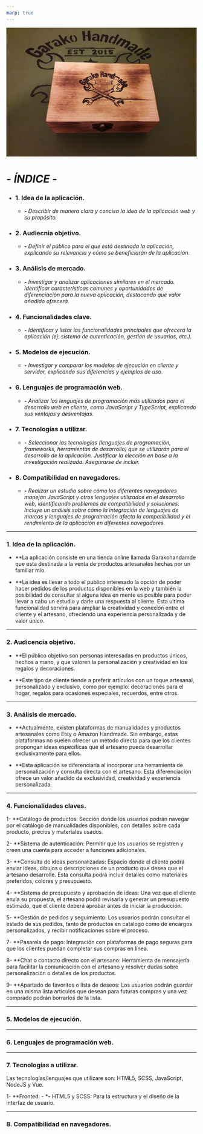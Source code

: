 ```yaml
---
marp: true
---
```

![PortadaPresentacion](portada.png)

# - *ÍNDICE* -

- ###  1. Idea de la aplicación.
    - ***-** Describir de manera clara y concisa la idea de la aplicación web y su propósito.*

- ### 2. Audiecnia objetivo.
    - ***-** Definir el público para el que está destinada la aplicación, explicando su relevancia y cómo se beneficiarán de la aplicación.*

- ### 3. Análisis de mercado.
    - ***-**  Investigar y analizar aplicaciones similares en el mercado. Identificar características comunes y oportunidades de diferenciación para la nueva aplicación, destacando qué valor añadido ofrecerá.*

- ### 4. Funcionalidades clave.
    - ***-**  Identificar y listar las funcionalidades principales que ofrecerá la aplicación (ej: sistema de autenticación, gestión de usuarios, etc.).*

- ### 5. Modelos de ejecución. 
    - ***-** Investigar y comparar los modelos de ejecución en cliente y servidor, explicando sus diferencias y ejemplos de uso.*

- ### 6. Lenguajes de programación web.
    - ***-** Analizar los lenguajes de programación más utilizados para el desarrollo web en cliente, como JavaScript y TypeScript, explicando sus ventajas y desventajas.*

- ### 7. Tecnologías a utilizar.
    - ***-** Seleccionar las tecnologías (lenguajes de programación, frameworks, herramientas de desarrollo) que se utilizarán para el desarrollo de la aplicación. Justificar la elección en base a la investigación realizada. Asegurarse de incluir.*

- ### 8. Compatibilidad en navegadores.
    - ***-**  Realizar un estudio sobre cómo los diferentes navegadores manejan JavaScript y otros lenguajes utilizados en el desarrollo web, identificando problemas de compatibilidad y soluciones. Incluye un análisis sobre cómo la integración de lenguajes de marcas y lenguajes de programación afecta la compatibilidad y el rendimiento de la aplicación en diferentes navegadores.*

---
### 1. Idea de la aplicación.

- **La aplicación consiste en una tienda online llamada Garakohandamde que esta destinada a la venta de productos artesanales hechas por un familiar mío.

- **La idea es llevar a todo el publico interesado la opción de poder hacer pedidos de los productos disponibles en la web y también la posibilidad de consultar si alguna idea en mente es posible para poder llevar a cabo un estudio y darle una respuesta al cliente. Esta ultima funcionalidad servirá para ampliar la creatividad y conexión entre el cliente y el artesano, ofreciendo una experiencia personalizada y de valor único.
  
---
### 2. Audicencia objetivo.

- **El público objetivo son personas interesadas en productos únicos, hechos a mano, y que valoren la personalización y creatividad en los regalos y decoraciones.

-  **Este tipo de cliente tiende a preferir artículos con un toque artesanal, personalizado y exclusivo, como por ejemplo: decoraciones para el hogar, regalos para ocasiones especiales, recuerdos, entre otros.

---
### 3. Análisis de mercado.

- **Actualmente, existen plataformas de manualidades y productos artesanales como Etsy o Amazon Handmade. Sin embargo, estas plataformas no suelen ofrecer un método directo para que los clientes propongan ideas específicas que el artesano pueda desarrollar exclusivamente para ellos.

- **Esta aplicación se diferenciaría al incorporar una herramienta de personalización y consulta directa con el artesano. Esta diferenciación ofrece un valor añadido de exclusividad, creatividad y experiencia personalizada.

---
### 4. Funcionalidades claves.

1- **Catálogo de productos: Sección donde los usuarios podrán navegar por el catálogo de manualidades disponibles, con detalles sobre cada producto, precios y materiales usados.

2- **Sistema de autenticación: Permitir que los usuarios se registren y creen una cuenta para acceder a funciones adicionales.

3- **Consulta de ideas personalizadas: Espacio donde el cliente podrá enviar ideas, dibujos o descripciones de un producto que desea que el artesano desarrolle. Esta consulta podrá incluir detalles como materiales preferidos, colores y presupuesto.

4- **Sistema de presupuesto y aprobación de ideas: Una vez que el cliente envía su propuesta, el artesano podrá revisarla y generar un presupuesto estimado, que el cliente deberá aprobar antes de iniciar la producción.

5- **Gestión de pedidos y seguimiento: Los usuarios podrán consultar el estado de sus pedidos, tanto de productos en catálogo como de encargos personalizados, y recibir notificaciones sobre el proceso.

7- **Pasarela de pago: Integración con plataformas de pago seguras para que los clientes puedan completar sus compras en línea.

8- **Chat o contacto directo con el artesano: Herramienta de mensajería para facilitar la comunicación con el artesano y resolver dudas sobre personalización o detalles de los productos.

9- **Apartado de favoritos o lista de deseos: Los usuarios podrán guardar en una misma lista artículos que desean para futuras compras y una vez comprado podrán borrarlos de la lista.

---
### 5. Modelos de ejecución.



---
### 6. Lenguajes de programación web.



---
### 7. Tecnologías a utilizar.

Las tecnologías/lenguajes que utilizare son: HTML5, SCSS, JavaScript, NodeJS y Vue.

1- **Fronted:
    -  ***-**  HTML5 y SCSS: Para la estructura y el diseño de la interfaz de usuario.

---
### 8. Compatibilidad en navegadores.



